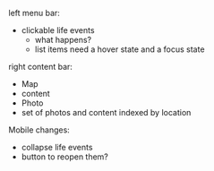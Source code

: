 left menu bar:
- clickable life events
  - what happens?
  - list items need a hover state and a focus state

right content bar:
  - Map
  - content
  - Photo
  - set of photos and content indexed by location


Mobile changes:
- collapse life events
- button to reopen them?
